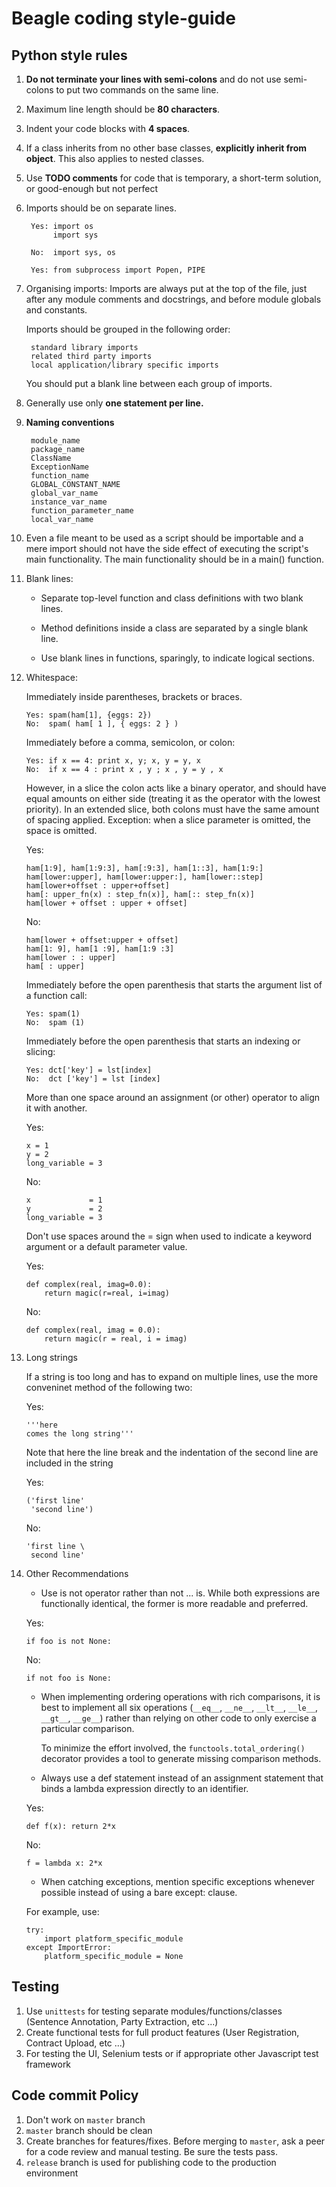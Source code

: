 Beagle coding style-guide
=====================

Python style rules
-------------------------

1. **Do not terminate your lines with semi-colons** and do not use semi-colons to put two commands on the same line.

2. Maximum line length should be **80 characters**.

3. Indent your code blocks with **4 spaces**.

4. If a class inherits from no other base classes, **explicitly inherit from object**. This also applies to nested classes.

5. Use **TODO comments** for code that is temporary, a short-term solution, or good-enough but not perfect

6. Imports should be on separate lines.

		Yes: import os
		     import sys

		No:  import sys, os

		Yes: from subprocess import Popen, PIPE

7. Organising imports: Imports are always put at the top of the file, just after any module comments and docstrings, and before module globals and constants.

	Imports should be grouped in the following order:

	    standard library imports
	    related third party imports
	    local application/library specific imports

	You should put a blank line between each group of imports.

8. Generally use only **one statement per line.**
9. **Naming conventions**

		module_name
		package_name
		ClassName
		ExceptionName
		function_name
		GLOBAL_CONSTANT_NAME
		global_var_name
		instance_var_name
		function_parameter_name
		local_var_name


10. Even a file meant to be used as a script should be importable and a mere import should not have the side effect of executing the script's main functionality. The main functionality should be in a main() function.

11. Blank lines:
	+ Separate top-level function and class definitions with two blank lines.
	+ Method definitions inside a class are separated by a single blank line.

	+ Use blank lines in functions, sparingly, to indicate logical sections.

12. Whitespace:

    Immediately inside parentheses, brackets or braces.

	    Yes: spam(ham[1], {eggs: 2})
	    No:  spam( ham[ 1 ], { eggs: 2 } )

    Immediately before a comma, semicolon, or colon:

	    Yes: if x == 4: print x, y; x, y = y, x
	    No:  if x == 4 : print x , y ; x , y = y , x

    However, in a slice the colon acts like a binary operator, and should have equal amounts on either side (treating it as the operator with the lowest priority). In an extended slice, both colons must have the same amount of spacing applied. Exception: when a slice parameter is omitted, the space is omitted.

    Yes:

	    ham[1:9], ham[1:9:3], ham[:9:3], ham[1::3], ham[1:9:]
	    ham[lower:upper], ham[lower:upper:], ham[lower::step]
	    ham[lower+offset : upper+offset]
	    ham[: upper_fn(x) : step_fn(x)], ham[:: step_fn(x)]
	    ham[lower + offset : upper + offset]

    No:

	    ham[lower + offset:upper + offset]
	    ham[1: 9], ham[1 :9], ham[1:9 :3]
	    ham[lower : : upper]
	    ham[ : upper]

    Immediately before the open parenthesis that starts the argument list of a function call:

	    Yes: spam(1)
	    No:  spam (1)

    Immediately before the open parenthesis that starts an indexing or slicing:

	    Yes: dct['key'] = lst[index]
	    No:  dct ['key'] = lst [index]

    More than one space around an assignment (or other) operator to align it with another.

    Yes:

	    x = 1
	    y = 2
	    long_variable = 3

    No:

	    x             = 1
	    y             = 2
	    long_variable = 3


	Don't use spaces around the = sign when used to indicate a keyword argument or a default parameter value.

	Yes:

		def complex(real, imag=0.0):
		    return magic(r=real, i=imag)

	No:

		def complex(real, imag = 0.0):
		    return magic(r = real, i = imag)

13. Long strings

	If a string is too long and has to expand on multiple lines, use the more conveninet method of the following two:

	Yes:

		'''here
		comes the long string'''

	Note that here the line break and the indentation of the second line are included in the string

	Yes:

		('first line'
		 'second line')

	No:

		'first line \
		 second line'

14. Other Recommendations

	+ Use is not operator rather than not ... is. While both expressions are functionally identical, the former is more readable and preferred.

	Yes:

		if foo is not None:

	No:

		if not foo is None:

	+ When implementing ordering operations with rich comparisons, it is best to implement all six operations
        (`__eq__`, `__ne__`, `__lt__`, `__le__`, `__gt__`, `__ge__`) rather than relying on other code to only
        exercise a particular comparison.

		To minimize the effort involved, the ``functools.total_ordering()`` decorator provides a tool to generate missing comparison methods.

	+ Always use a def statement instead of an assignment statement that binds a lambda expression directly to an identifier.

	Yes:

		def f(x): return 2*x

	No:

		f = lambda x: 2*x

	+ When catching exceptions, mention specific exceptions whenever possible instead of using a bare except: clause.

	For example, use:

		try:
		    import platform_specific_module
		except ImportError:
		    platform_specific_module = None





Testing
----------

1. Use ``unittests`` for testing separate modules/functions/classes (Sentence Annotation, Party Extraction, etc ...)
2. Create functional tests for full product features (User Registration, Contract Upload, etc ...)
3. For testing the UI, Selenium tests or if appropriate other Javascript test framework

Code commit Policy
---------------------------

1. Don't work on ``master`` branch
2. ``master`` branch should be clean
3. Create branches for features/fixes. Before merging to ``master``, ask a peer for a code review and manual testing. Be sure the tests pass.
4. ``release`` branch is used for publishing code to the production environment
